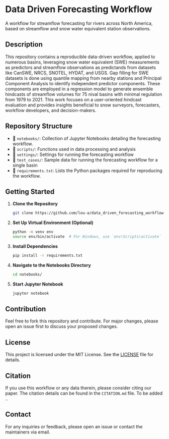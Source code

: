 # Data Driven Forecasting Workflow

A workflow for streamflow forecasting for rivers across North America, based on streamflow and snow water equivalent station observations.

## Description

This repository contains a reproducible data-driven workflow, applied to numerous basins, leveraging snow water equivalent (SWE) measurements as predictors and streamflow observations as predictands from datasets like CanSWE, NRCS, SNOTEL, HYDAT, and USGS. Gap filling for SWE datasets is done using quantile mapping from nearby stations and Principal Component Analysis to identify independent predictor components. These components are employed in a regression model to generate ensemble hindcasts of streamflow volumes for 75 nival basins with minimal regulation from 1979 to 2021. This work focuses on a user-oriented hindcast evaluation and provides insights beneficial to snow surveyors, forecasters, workflow developers, and decision-makers.

## Repository Structure

- 📂 `notebooks/`: Collection of Jupyter Notebooks detailing the forecasting workflow.
- 📂 `scripts/`: Functions used in data processing and analysis
- 📂 `settings/`: Settings for running the forecasting workflow
- 📂 `test_cases/`: Sample data for running the forecasting workflow for a single basin
- 📄 `requirements.txt`: Lists the Python packages required for reproducing the workflow.

## Getting Started

1. **Clone the Repository**  
   ```bash
   git clone https://github.com/lou-a/data_driven_forecasting_workflow.git
   ```

2. **Set Up Virtual Environment (Optional)**  
   ```bash
   python -m venv env
   source env/bin/activate  # For Windows, use `env\Scripts\activate`
   ```

3. **Install Dependencies**  
   ```bash
   pip install -r requirements.txt
   ```

4. **Navigate to the Notebooks Directory**  
   ```bash
   cd notebooks/
   ```

5. **Start Jupyter Notebook**  
   ```bash
   jupyter notebook
   ```

## Contribution

Feel free to fork this repository and contribute. For major changes, please open an issue first to discuss your proposed changes.

## License

This project is licensed under the MIT License. See the [LICENSE](LICENSE.md) file for details.

## Citation

If you use this workflow or any data therein, please consider citing our paper. The citation details can be found in the `CITATION.md` file.
To be added ..

## Contact

For any inquiries or feedback, please open an issue or contact the maintainers via email.
